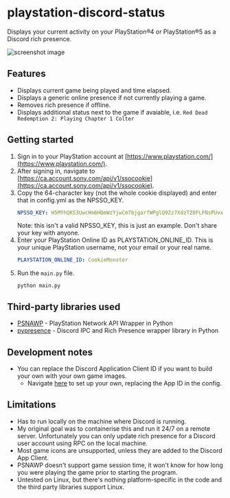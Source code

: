 # playstation-discord-status

Displays your current activity on your PlayStation®4 or PlayStation®5 as a Discord rich presence.

![screenshot image](https://raw.githubusercontent.com/voidel/playstation-discord-status/main/screenshots/screenshot_01.png)

## Features
* Displays current game being played and time elapsed.
* Displays a generic online presence if not currently playing a game.
* Removes rich presence if offline.
* Displays additional status next to the game if avaiable, i.e. `Red Dead Redemption 2: Playing Chapter 1 Colter`

## Getting started

1. Sign in to your PlayStation account at [https://www.playstation.com/](https://www.playstation.com/).
2. After signing in, navigate
   to [https://ca.account.sony.com/api/v1/ssocookie](https://ca.account.sony.com/api/v1/ssocookie).
3. Copy the 64-character key (not the whole cookie displayed) and enter that in config.yml as the NPSSO_KEY.
    ```yaml
    NPSSO_KEY: H5MYhQKS3UwcHm6HQmWzYjwCm7bjgarfWPglQ9Zz7XdzTZ0FLFNsPUvxOnRPRlab
    ```
   Note: this isn't a valid NPSSO_KEY, this is just an example. Don't share your key with anyone.
4. Enter your PlayStation Online ID as PLAYSTATION_ONLINE_ID. This is your unique PlayStation username, not your email or
   your real name.
   ```yaml
   PLAYSTATION_ONLINE_ID: CookieMonster
   ```
5. Run the `main.py` file.
   ```commandline
   python main.py
   ```

## Third-party libraries used

* [PSNAWP](https://github.com/isFakeAccount/psnawp) - PlayStation Network API Wrapper in Python
* [pypresence](https://github.com/qwertyquerty/pypresence) - Discord IPC and Rich Presence wrapper library in Python

## Development notes

* You can replace the Discord Application Client ID if you want to build your own with your own game images.
    * Navigate [here](https://discord.com/developers/applications) to set up your own, replacing the App ID in the
      config.

## Limitations

* Has to run locally on the machine where Discord is running.
* My original goal was to containerise this and run it 24/7 on a remote server. Unfortunately you can only update rich
  presence for a Discord user account using RPC on the local machine.
* Most game icons are unsupported, unless they are added to the Discord App Client.
* PSNAWP doesn't support game session time, it won't know for how long you were playing the game prior to starting the
  program.
* Untested on Linux, but there's nothing platform-specific in the code and the third party libraries support Linux.
